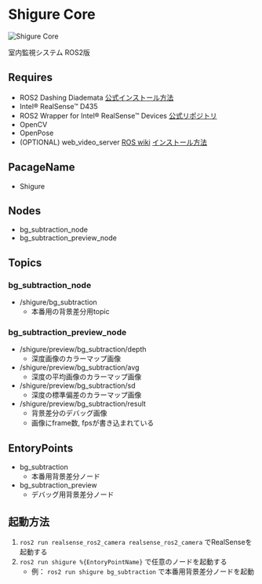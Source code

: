 # Shigure Core
![Shigure Core](https://img.shields.io/badge/shigure-core-red)

室内監視システム ROS2版

## Requires
* ROS2 Dashing Diademata [公式インストール方法](https://index.ros.org/doc/ros2/Installation/Dashing/)
* Intel® RealSense™ D435
* ROS2 Wrapper for Intel® RealSense™ Devices [公式リポジトリ](https://github.com/intel/ros2_intel_realsense)
* OpenCV
* OpenPose
* (OPTIONAL) web_video_server [ROS wiki](https://wiki.ros.org/web_video_server) [インストール方法](https://github.com/RobotWebTools/web_video_server/issues/108)

## PacageName
* Shigure

## Nodes
* bg_subtraction_node
* bg_subtraction_preview_node

## Topics
### bg_subtraction_node
* /shigure/bg_subtraction
    * 本番用の背景差分用topic
### bg_subtraction_preview_node
* /shigure/preview/bg_subtraction/depth
    * 深度画像のカラーマップ画像
* /shigure/preview/bg_subtraction/avg
    * 深度の平均画像のカラーマップ画像
* /shigure/preview/bg_subtraction/sd
    * 深度の標準偏差のカラーマップ画像
* /shigure/preview/bg_subtraction/result
    * 背景差分のデバッグ画像
    * 画像にframe数, fpsが書き込まれている 

## EntoryPoints
* bg_subtraction
    * 本番用背景差分ノード
* bg_subtraction_preview
    * デバッグ用背景差分ノード

## 起動方法
1. `ros2 run realsense_ros2_camera realsense_ros2_camera` でRealSenseを起動する
1. `ros2 run shigure %{EntoryPointName}` で任意のノードを起動する
    * 例： `ros2 run shigure bg_subtraction` で本番用背景差分ノードを起動
